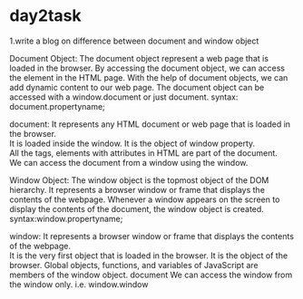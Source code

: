 # day2task

1.write a blog on difference between document and window object 

Document Object: The document object represent a web page that is loaded in the browser. By accessing the document object, we can access the element in the HTML page. With the help of document objects, we can add dynamic content to our web page. The document object can be accessed with a window.document or just document.
syntax: document.propertyname;

document:
It represents any HTML document or web page that is loaded in the browser.	
It is loaded inside the window.	
It is the object of window property.	
All the tags, elements with attributes in HTML are part of the document.	
We can access the document from a window using the window. 


Window Object: The window object is the topmost object of the DOM hierarchy. It represents a browser window or frame that displays the contents of the webpage. Whenever a window appears on the screen to display the contents of the document, the window object is created. 
syntax:window.propertyname;

window:
	It represents a browser window or frame that displays the contents of the webpage.   
	It is the very first object that is loaded in the browser.
	It is the object of the browser.
	Global objects, functions, and variables of JavaScript are members of the window object.
 document	We can access the window from the window only. i.e. window.window

